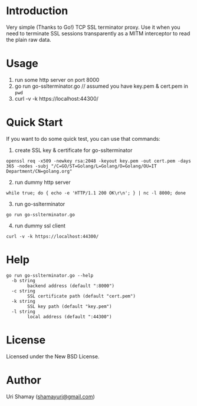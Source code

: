 Introduction
================

Very simple (Thanks to Go!) TCP SSL terminator proxy.
Use it when you need to terminate SSL sessions transparently as a MITM interceptor to read the plain raw data.

Usage
================

1. run some http server on port 8000
2. go run go-sslterminator.go // assumed you have key.pem & cert.pem in `pwd`
3. curl -v -k https://localhost:44300/

Quick Start
================
If you want to do some quick test, you can use that commands:

1. create SSL key & certificate for go-sslterminator

```
openssl req -x509 -newkey rsa:2048 -keyout key.pem -out cert.pem -days 365 -nodes -subj "/C=GO/ST=Golang/L=Golang/O=Golang/OU=IT Department/CN=golang.org"
```

2. run dummy http server

```
while true; do { echo -e 'HTTP/1.1 200 OK\r\n'; } | nc -l 8000; done
```
	
3. run go-sslterminator

```
go run go-sslterminator.go
```
	
4. run dummy ssl client

```
curl -v -k https://localhost:44300/
```

Help
================
```
go run go-sslterminator.go --help
  -b string
    	backend address (default ":8000")
  -c string
    	SSL certificate path (default "cert.pem")
  -k string
    	SSL key path (default "key.pem")
  -l string
    	local address (default ":44300")
```

License
================

Licensed under the New BSD License.

Author
================

Uri Shamay (shamayuri@gmail.com)
